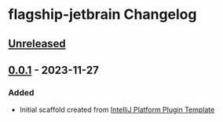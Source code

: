 <!-- Keep a Changelog guide -> https://keepachangelog.com -->

# flagship-jetbrain Changelog

## [Unreleased]

## [0.0.1] - 2023-11-27

### Added
- Initial scaffold created
  from [IntelliJ Platform Plugin Template](https://github.com/JetBrains/intellij-platform-plugin-template)

[Unreleased]: https://github.com/flagship-io/flagship-jetbrain/compare/v0.0.1...HEAD
[0.0.1]: https://github.com/flagship-io/flagship-jetbrain/commits/v0.0.1
